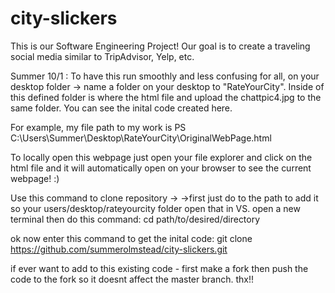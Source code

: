 # city-slickers
This is our Software Engineering Project! Our goal is to create a traveling social media similar to TripAdvisor, Yelp, etc.

Summer 10/1 : To have this run smoothly and less confusing for all, on your desktop folder -> name a folder on your desktop to "RateYourCity". Inside of this defined folder is where the html file and upload the chattpic4.jpg to the same folder. You can see the inital code created here. 

For example, my file path to my work is PS C:\Users\Summer\Desktop\RateYourCity\OriginalWebPage.html

To locally open this webpage just open your file explorer and click on the html file and it will automatically open on your browser to see the current webpage! :)

Use this command to clone repository -> 
->first just do to the path to add it so your users/desktop/rateyourcity folder open that in VS. open a new terminal then do this command:
cd path/to/desired/directory

ok now enter this command to get the inital code:
git clone https://github.com/summerolmstead/city-slickers.git

if ever want to add to this existing code - first make a fork then push the code to the fork so it doesnt affect the master branch. thx!! 

